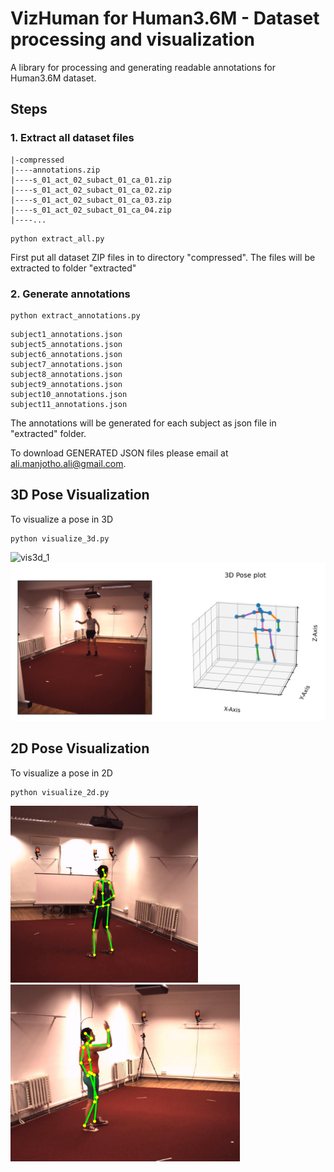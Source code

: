 # VizHuman for Human3.6M - Dataset processing and visualization
A library for processing and generating readable annotations for Human3.6M dataset.

## Steps
### 1. Extract all dataset files
```
|-compressed
|----annotations.zip
|----s_01_act_02_subact_01_ca_01.zip
|----s_01_act_02_subact_01_ca_02.zip
|----s_01_act_02_subact_01_ca_03.zip
|----s_01_act_02_subact_01_ca_04.zip
|----...
```

```
python extract_all.py
```
First put all dataset ZIP files in to directory "compressed". The files will be extracted to folder "extracted"

### 2. Generate annotations
```
python extract_annotations.py
```
```
subject1_annotations.json
subject5_annotations.json
subject6_annotations.json
subject7_annotations.json
subject8_annotations.json
subject9_annotations.json
subject10_annotations.json
subject11_annotations.json
```

The annotations will be generated for each subject as json file in "extracted" folder.

To download GENERATED JSON files please email at ali.manjotho.ali@gmail.com.

## 3D Pose Visualization
To visualize a pose in 3D
```
python visualize_3d.py
```
![vis3d_1](resources/vis.gif)
![vis3d_1](resources/vis3d_1.png)

## 2D Pose Visualization
To visualize a pose in 2D
```
python visualize_2d.py
```
<img src="resources/vis2d_1.png" width="300"> <img src="resources/vis2d_2.png" width="367">

